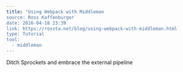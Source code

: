 ```yaml
---
title: "Using Webpack with Middleman
source: Ross Kaffenburger
date: 2016-04-18 23:39
link: https://rossta.net/blog/using-webpack-with-middleman.html
type: Tutorial
tool:
  - middleman
---
```

Ditch Sprockets and embrace the external pipeline





